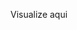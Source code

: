 <a src="https://brunosts94.github.io/MeuPortifolio/LandingPage%20Gerenfacil/index.html">Visualize aqui</a>
